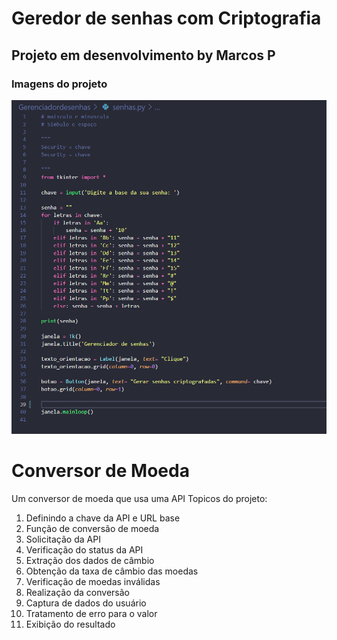 # Geredor de senhas com Criptografia
## Projeto em desenvolvimento by Marcos P
### Imagens do projeto 
![alt text](image.png)
# Conversor de Moeda

 Um conversor de moeda que usa uma API 
 Topicos do projeto:
 1. Definindo a chave da API e URL base
 2. Função de conversão de moeda
 3. Solicitação da API
 4. Verificação do status da API
 5. Extração dos dados de câmbio
 6. Obtenção da taxa de câmbio das moedas
 7. Verificação de moedas inválidas
 8. Realização da conversão
 9. Captura de dados do usuário
 10. Tratamento de erro para o valor
 11. Exibição do resultado

